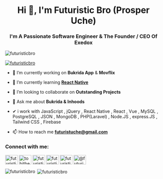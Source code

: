 <!---
futuristicbro/futuristicbro is a ✨ special ✨ repository because its `README.md` (this file) appears on your GitHub profile.
You can click the Preview link to take a look at your changes.
--->
<h1 align="center">Hi 👋, I'm Futuristic Bro (<b>Prosper Uche</b>)</h1>
<h3 align="center">I'm A Passionate Software Engineer & The Founder / CEO Of Exedox</h3>

<p align="left"> <img src="https://komarev.com/ghpvc/?username=futuristicbro&label=Profile%20views&color=0e75b6&style=flat" alt="futuristicbro" /> </p>


<p align="left"> <a href="https://github.com/ryo-ma/github-profile-trophy"><img src="https://github-profile-trophy.vercel.app/?username=futuristicbro" alt="futuristicbro" /></a> </p>

- 🔭 I’m currently working on **Bukrida App** & **Movflix**

- 🌱 I’m currently learning **[React Native](https://reactnative.dev)**

- 👯 I’m looking to collaborate on **Outstanding Projects**

- 💬 Ask me about **Bukrida & Inhoods**
- ✔ i work with JavaScript ,  jQuery , React Native , React , Vue , MySQL , PostgreSQL , JSON , MongoDB , PHP(Laravel) , Node.JS , express.JS , Tailwind CSS , Firebase

- 📫 How to reach me **futuristuche@gmail.com**

<h3 align="left">Connect with me:</h3>
<p align="left">
<a href="https://codepen.io/futuristicbro" target="blank"><img align="center" src="https://raw.githubusercontent.com/rahuldkjain/github-profile-readme-generator/master/src/images/icons/Social/codepen.svg" alt="futuristicbro" height="30" width="40" /></a>
<a href="https://dev.to/futuristicbro" target="blank"><img align="center" src="https://cdn.jsdelivr.net/npm/simple-icons@3.0.1/icons/dev-dot-to.svg" alt="tobithedev" height="30" width="40" /></a>
<a href="https://linkedin.com/in/futuristicbro" target="blank"><img align="center" src="https://raw.githubusercontent.com/rahuldkjain/github-profile-readme-generator/master/src/images/icons/Social/linked-in-alt.svg" alt="futuristicbro" height="30" width="40" /></a>
<a href="https://instagram.com/futuristicbro" target="blank"><img align="center" src="https://raw.githubusercontent.com/rahuldkjain/github-profile-readme-generator/master/src/images/icons/Social/instagram.svg" alt="futuristicbro" height="30" width="40" /></a>
<a href="https://twitter.com/futuristicbro" target="blank"><img align="center" src="https://raw.githubusercontent.com/rahuldkjain/github-profile-readme-generator/master/src/images/icons/Social/twitter.svg" alt="futuristicbro" height="30" width="40" /></a>
 <a href="https://www.facebook.com/futuristicbro/" target="blank"><img align="center" src="https://raw.githubusercontent.com/rahuldkjain/github-profile-readme-generator/master/src/images/icons/Social/facebook.svg" alt="@futuristicbro" height="30" width="40" /></a>
</p>






<p><img align="left" src="https://github-readme-stats.vercel.app/api/top-langs?username=futuristicbro&show_icons=true&locale=en&layout=compact" alt="futuristicbro" /></p>

<p>&nbsp;<img align="center" src="https://github-readme-stats.vercel.app/api?username=futuristicbro&show_icons=true&locale=en" alt="futuristicbro" /></p>
